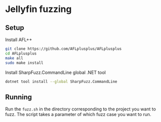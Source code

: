 # Jellyfin fuzzing

## Setup

Install AFL++
```sh
git clone https://github.com/AFLplusplus/AFLplusplus
cd AFLplusplus
make all
sudo make install
```

Install SharpFuzz.CommandLine global .NET tool
```sh
dotnet tool install --global SharpFuzz.CommandLine
```

## Running
Run the `fuzz.sh` in the directory corresponding to the project you want to fuzz.
The script takes a parameter of which fuzz case you want to run.
